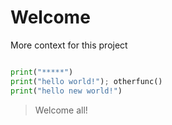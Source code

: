 # Welcome 

More context for this project

``` python

print("*****")
print("hello world!"); otherfunc()
print("hello new world!")

```

> Welcome all!